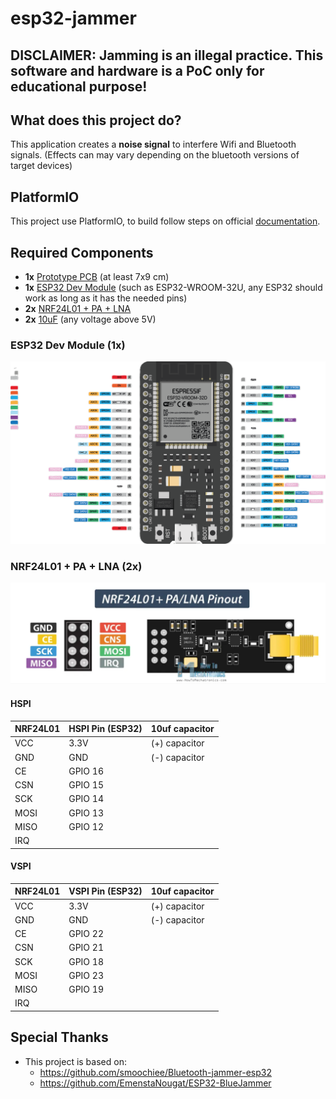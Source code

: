 # esp32-jammer

## DISCLAIMER: Jamming is an illegal practice. This software and hardware is a PoC only for educational purpose!

## What does this project do?
This application creates a **noise signal** to interfere Wifi and Bluetooth signals. (Effects can may vary depending on the bluetooth versions of target devices)

## PlatformIO
This project use PlatformIO, to build follow steps on official [documentation](https://platformio.org/install/ide?install=vscode).

## Required Components
* **1x** [Prototype PCB](https://s.click.aliexpress.com/e/_DCH2WLJ) (at least 7x9 cm)
* **1x** [ESP32 Dev Module](https://s.click.aliexpress.com/e/_DdFXWrr) (such as ESP32-WROOM-32U, any ESP32 should work as long as it has the needed pins)
* **2x** [NRF24L01 + PA + LNA](https://s.click.aliexpress.com/e/_DFGzAFP)
* **2x** [10uF](https://s.click.aliexpress.com/e/_DCsQ9St) (any voltage above 5V)

### ESP32 Dev Module (1x)
![ESP32 Dev Module](docs/imgs/esp32-38-devboard.png)

### NRF24L01 + PA + LNA (2x)
![NRF24 + PA + LNA (2x)](docs/imgs/nrf24.png)
#### HSPI
| NRF24L01      | HSPI Pin (ESP32) | 10uf capacitor |
|---------------|------------------|----------------|
| VCC           | 3.3V             | (+) capacitor  |
| GND           | GND              | (-) capacitor  |
| CE            | GPIO 16          |
| CSN           | GPIO 15          |
| SCK           | GPIO 14          |
| MOSI          | GPIO 13          |
| MISO          | GPIO 12          |
| IRQ           |                  |

#### VSPI 
| NRF24L01      | VSPI Pin (ESP32) | 10uf capacitor |
|---------------|------------------|----------------|
| VCC           | 3.3V             | (+) capacitor  |
| GND           | GND              | (-) capacitor  |
| CE            | GPIO 22          |
| CSN           | GPIO 21          |
| SCK           | GPIO 18          |
| MOSI          | GPIO 23          |
| MISO          | GPIO 19          |
| IRQ           |                  |

## Special Thanks
- This project is based on:
    - https://github.com/smoochiee/Bluetooth-jammer-esp32
    - https://github.com/EmenstaNougat/ESP32-BlueJammer
